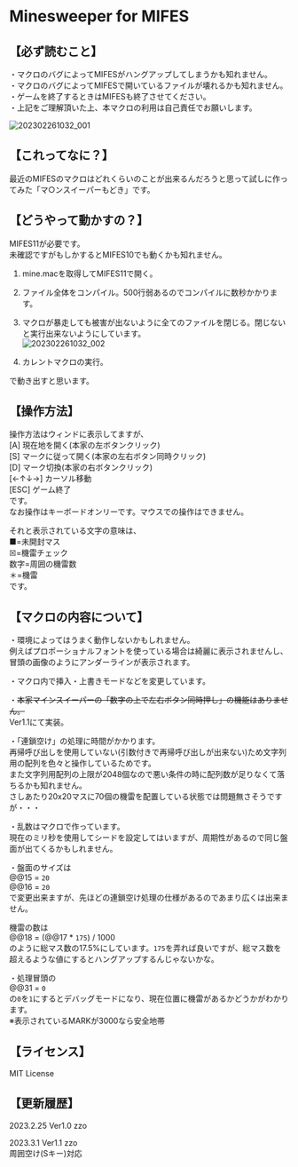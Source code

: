 # Minesweeper for MIFES
【必ず読むこと】
------
・マクロのバグによってMIFESがハングアップしてしまうかも知れません。  
・マクロのバグによってMIFESで開いているファイルが壊れるかも知れません。  
・ゲームを終了するときはMIFESも終了させてください。  
・上記をご理解頂いた上、本マクロの利用は自己責任でお願いします。  

![202302261032_001](https://user-images.githubusercontent.com/11640544/222411435-f7307f05-db06-4a01-98cf-1ffa4a0285de.png)  

【これってなに？】
------
最近のMIFESのマクロはどれくらいのことが出来るんだろうと思って試しに作ってみた「マ○ンスイーパーもどき」です。  

【どうやって動かすの？】
-----
MIFES11が必要です。  
未確認ですがもしかするとMIFES10でも動くかも知れません。  

1. mine.macを取得してMIFES11で開く。  
2. ファイル全体をコンパイル。500行弱あるのでコンパイルに数秒かかります。  
3. マクロが暴走しても被害が出ないように全てのファイルを閉じる。閉じないと実行出来ないようにしています。  
![202302261032_002](https://user-images.githubusercontent.com/11640544/222411398-5c28a9cc-34ff-4fdb-a8f7-4032a372ec20.png)

4. カレントマクロの実行。

で動き出すと思います。  

【操作方法】
-----
操作方法はウィンドに表示してますが、  
[A] 現在地を開く(本家の左ボタンクリック)  
[S] マークに従って開く(本家の左右ボタン同時クリック)  
[D] マーク切換(本家の右ボタンクリック)  
[←↑↓→] カーソル移動  
[ESC] ゲーム終了  
です。   
なお操作はキーボードオンリーです。マウスでの操作はできません。  

それと表示されている文字の意味は、  
■=未開封マス  
☒=機雷チェック  
数字=周囲の機雷数  
＊=機雷  
です。  

【マクロの内容について】
-----
・環境によってはうまく動作しないかもしれません。  
例えばプロポーショナルフォントを使っている場合は綺麗に表示されませんし、冒頭の画像のようにアンダーラインが表示されます。  

・マクロ内で挿入・上書きモードなどを変更しています。  

・~~本家マインスイーパーの「数字の上で左右ボタン同時押し」の機能はありません。~~  
Ver1.1にて実装。  

・「連鎖空け」の処理に時間がかかります。  
再帰呼び出しを使用していない(引数付きで再帰呼び出しが出来ない)ため文字列用の配列を色々と操作しているためです。  
また文字列用配列の上限が2048個なので悪い条件の時に配列数が足りなくて落ちるかも知れません。  
さしあたり20x20マスに70個の機雷を配置している状態では問題無さそうですが・・・  

・乱数はマクロで作っています。  
現在のミリ秒を使用してシードを設定してはいますが、周期性があるので同じ盤面が出てくるかもしれません。  

・盤面のサイズは  
@@15 = `20`  
@@16 = `20`  
で変更出来ますが、先ほどの連鎖空け処理の仕様があるのであまり広くは出来ません。  

機雷の数は  
@@18 = (@@17 * `175`) / 1000  
のように総マス数の17.5%にしています。`175`を弄れば良いですが、総マス数を超えるような値にするとハングアップするんじゃないかな。  

・処理冒頭の  
@@31 = `0`  
の`0`を`1`にするとデバッグモードになり、現在位置に機雷があるかどうかがわかります。  
※表示されているMARKが3000なら安全地帯  

【ライセンス】
---
MIT License  

【更新履歴】
-----
2023.2.25 Ver1.0 zzo  

2023.3.1 Ver1.1 zzo  
周囲空け(Sキー)対応